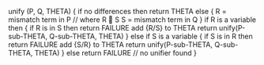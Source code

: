 
unify (P, Q, THETA) {
  if no differences then return THETA
  else {
    R = mismatch term in P      // where R  S
    S = mismatch term in Q
  }
  if R is a variable then {
    if R is in S then return FAILURE
    add {R/S} to THETA
    return unify(P-sub-THETA, Q-sub-THETA, THETA)
  }
  else if S is a variable {
    if S is in R then return FAILURE
    add {S/R} to THETA
    return unify(P-sub-THETA, Q-sub-THETA, THETA)
  }
  else return FAILURE           // no unifier found
}